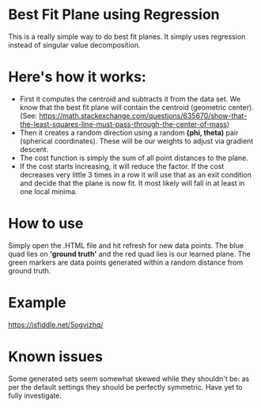 # Best Fit Plane using Regression

This is a really simple way to do best fit planes. It simply uses regression instead of singular value decomposition.

# Here's how it works:

- First it computes the centroid and subtracts it from the data set. We know that the best fit plane will contain the centroid (geometric center). (See: https://math.stackexchange.com/questions/635670/show-that-the-least-squares-line-must-pass-through-the-center-of-mass)
- Then it creates a random direction using a random **(phi, theta)** pair (spherical coordinates). These will be our weights to adjust via gradient descent.
- The cost function is simply the sum of all point distances to the plane.
- If the cost starts increasing, it will reduce the factor. If the cost decreases very little 3 times in a row it will use that as an exit condition and decide that the plane is now fit. It most likely will fall in at least in one local minima.

# How to use

Simply open the .HTML file and hit refresh for new data points. The blue quad lies on **'ground truth'** and the red quad lies is our learned plane. The green markers are data points generated within a random distance from ground truth.

# Example

https://jsfiddle.net/5ogvjzhq/

# Known issues

Some generated sets seem somewhat skewed while they shouldn't be: as per the default settings they should be perfectly symmetric. Have yet to fully investigate.